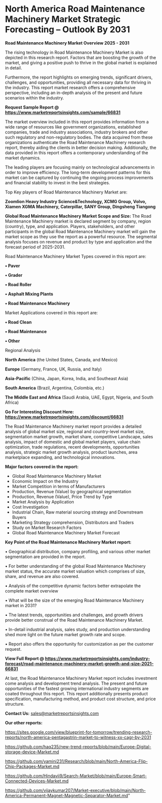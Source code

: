 # North America Road Maintenance Machinery Market Strategic Forecasting – Outlook By 2031

<Strong> Road Maintenance Machinery Market Overview 2025 - 2031</strong>

The rising technology in Road Maintenance Machinery Market is also depicted in this research report. Factors that are boosting the growth of the market, and giving a positive push to thrive in the global market is explained in detail.

Furthermore, the report highlights on emerging trends, significant drivers, challenges, and opportunities, providing all necessary data for thriving in the industry. This report market research offers a comprehensive perspective, including an in-depth analysis of the present and future scenarios within the industry.

<strong>Request Sample Report @ <a href=https://www.marketreportsinsights.com/sample/66831>https://www.marketreportsinsights.com/sample/66831</a></strong>

The market overview included in this report provides information from a wide range of resources like government organizations, established companies, trade and industry associations, industry brokers and other such regulatory and non-regulatory bodies. The data acquired from these organizations authenticate the Road Maintenance Machinery research report, thereby aiding the clients in better decision making. Additionally, the data provided in this report offers a contemporary understanding of the market dynamics.

The leading players are focusing mainly on technological advancements in order to improve efficiency. The long-term development patterns for this market can be captured by continuing the ongoing process improvements and financial stability to invest in the best strategies.

Top Key players of Road Maintenance Machinery Market are:

<strong>Zoomlion Heavy Industry Science&Technology, XCMG Group, Volvo, Xiamen XGMA Machinery, Caterpillar, SANY Group, Dingsheng Tiangong</strong>

<strong><b>Global Road Maintenance Machinery Market Scope and Size:</b></strong>
The Road Maintenance Machinery market is declared segment by company, region (country), type, and application. Players, stakeholders, and other participants in the global Road Maintenance Machinery market will gain the market scope as they use the report as a powerful resource. The segmental analysis focuses on revenue and product by type and application and the forecast period of 2025-2031.

Road Maintenance Machinery Market Types covered in this report are:

<strong>• Paver

• Grader

• Road Roller

• Asphalt Mixing Plants

• Road Maintenance Machinery</strong>

Market Applications covered in this report are:

<strong>• Road Clean

• Road Maintenance

• Other</strong> 

Regional Analysis

<strong>North America</strong> (the United States, Canada, and Mexico)

<strong>Europe</strong> (Germany, France, UK, Russia, and Italy)

<strong>Asia-Pacific</strong> (China, Japan, Korea, India, and Southeast Asia)

<strong>South America</strong> (Brazil, Argentina, Colombia, etc.)

<strong>The Middle East and Africa</strong> (Saudi Arabia, UAE, Egypt, Nigeria, and South Africa)

<strong>Go For Interesting Discount Here: <a href=https://www.marketreportsinsights.com/discount/66831>https://www.marketreportsinsights.com/discount/66831</a></strong>

The Road Maintenance Machinery market report provides a detailed analysis of global market size, regional and country-level market size, segmentation market growth, market share, competitive Landscape, sales analysis, impact of domestic and global market players, value chain optimization, trade regulations, recent developments, opportunities analysis, strategic market growth analysis, product launches, area marketplace expanding, and technological innovations.

<strong><b>Major factors covered in the report:</b></strong>
<ul>
  <li>Global Road Maintenance Machinery Market </li>
  <li>Economic Impact on the Industry</li>
  <li>Market Competition in terms of Manufacturers</li>
  <li>Production, Revenue (Value) by geographical segmentation</li>
  <li>Production, Revenue (Value), Price Trend by Type</li>
  <li>Market Analysis by Application</li>
  <li>Cost Investigation</li>
  <li>Industrial Chain, Raw material sourcing strategy and Downstream Buyers</li>
  <li>Marketing Strategy comprehension, Distributors and Traders</li>
  <li>Study on Market Research Factors</li>
  <li>Global Road Maintenance Machinery Market Forecast</li>
</ul>

<strong><b>Key Point of the Road Maintenance Machinery Market report:</b></strong>

• Geographical distribution, company profiling, and various other market segmentation are provided in the report.

• For better understanding of the global Road Maintenance Machinery market status, the accurate market valuation which comprises of size, share, and revenue are also covered.

• Analysis of the competitive dynamic factors better extrapolate the complete market overview

• What will be the size of the emerging Road Maintenance Machinery market in 2031?

• The latest trends, opportunities and challenges, and growth drivers provide better construal of the Road Maintenance Machinery Market.

• In-detail industrial analysis, sales study, and production understanding shed more light on the future market growth rate and scope.

• Report also offers the opportunity for customization as per the customer request.

<strong><b>View Full Report @ <a href=https://www.marketreportsinsights.com/industry-forecast/road-maintenance-machinery-market-growth-and-size-2021-66831>https://www.marketreportsinsights.com/industry-forecast/road-maintenance-machinery-market-growth-and-size-2021-66831</a></b></strong>


At last, the Road Maintenance Machinery Market report includes investment come analysis and development trend analysis. The present and future opportunities of the fastest growing international industry segments are coated throughout this report. This report additionally presents product specification, manufacturing method, and product cost structure, and price structure.

<strong>Contact Us:</strong>
sales@marketreportsinsights.com

<strong>Our other reports:</strong>

<a href=https://sites.google.com/view/blueprint-for-tomorrow/trending-research-reports/north-america-pentagastrin-market-to-witness-xx-cagr-by-2031>https://sites.google.com/view/blueprint-for-tomorrow/trending-research-reports/north-america-pentagastrin-market-to-witness-xx-cagr-by-2031</a>

<a href=https://github.com/haq235/new-trend-reports/blob/main/Europe-Digital-storage-device-Market.md>https://github.com/haq235/new-trend-reports/blob/main/Europe-Digital-storage-device-Market.md</a>

<a href=https://github.com/yamini231/Research/blob/main/North-America-Flip-Chip-Packages-Market.md>https://github.com/yamini231/Research/blob/main/North-America-Flip-Chip-Packages-Market.md</a>

<a href=https://github.com/Hindavii9/Search-Market/blob/main/Europe-Smart-Connected-Devices-Market.md>https://github.com/Hindavii9/Search-Market/blob/main/Europe-Smart-Connected-Devices-Market.md</a>

<a href=https://github.com/vijaykumar207/Market-executive/blob/main/North-America-Permanent-Magnet-Magnetic-Separator-Market.md>https://github.com/vijaykumar207/Market-executive/blob/main/North-America-Permanent-Magnet-Magnetic-Separator-Market.md</a>"
